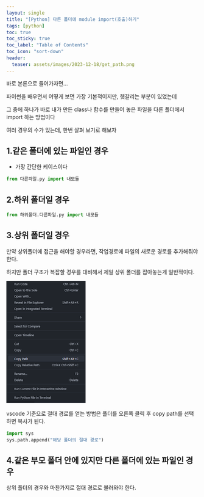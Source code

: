 ```yaml
---
layout: single
title: "[Python] 다른 폴더에 module import(호출)하기"
tags: [python]
toc: true
toc_sticky: true
toc_label: "Table of Contents"
toc_icon: "sort-down"
header:
  teaser: assets/images/2023-12-18/get_path.png
---
```


바로 본론으로 들어가자면...

파이썬을 배우면서 어떻게 보면 가장 기본적이지만, 헷갈리는 부분이 있었는데

그 중에 하나가 바로 내가 만든 class나 함수를 만들어 놓은 파일을 다른 폴더에서 import 하는 방법이다

여러 경우의 수가 있는데, 한번 살펴 보기로 해보자

## 1.같은 폴더에 있는 파일인 경우

- 가장 간단한 케이스이다

```python
from 다른파일.py import 내모듈
```

## 2.하위 폴더일 경우

```python
from 하위폴더.다른파일.py import 내모듈
```

## 3.상위 폴더일 경우

만약 상위폴더에 접근을 해야할 경우라면, 작업경로에 파일의 새로운 경로를 추가해줘야 한다.

하지만 폴더 구조가 복잡할 경우를 대비해서 제일 상위 폴더를 잡아놓는게 일반적이다.

![copy-path](/assets/images/2023-12-18/get_path.png)

vscode 기준으로 절대 경로를 얻는 방법은 폴더를 오른쪽 클릭 후 copy path를 선택하면 복사가 된다.

```python
import sys
sys.path.append("해당 폴더의 절대 경로")
```

## 4.같은 부모 폴더 안에 있지만 다른 폴더에 있는 파일인 경우

상위 폴더의 경우와 마찬가지로 절대 경로로 불러와야 한다.
